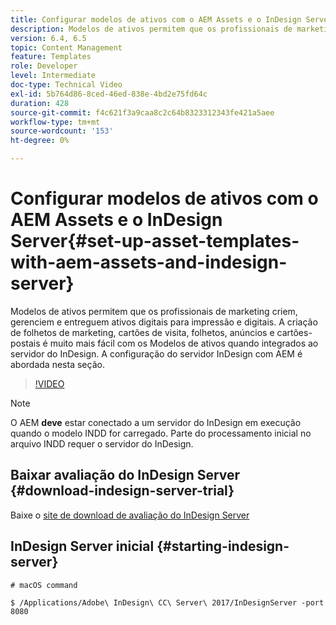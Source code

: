 ```yaml
---
title: Configurar modelos de ativos com o AEM Assets e o InDesign Server
description: Modelos de ativos permitem que os profissionais de marketing criem, gerenciem e entreguem ativos digitais para impressão e digitais. A criação de folhetos de marketing, cartões de visita, folhetos, anúncios e cartões-postais é muito mais fácil com os Modelos de ativos quando integrados ao servidor do InDesign. A configuração do servidor InDesign com AEM é abordada nesta seção.
version: 6.4, 6.5
topic: Content Management
feature: Templates
role: Developer
level: Intermediate
doc-type: Technical Video
exl-id: 5b764d86-8ced-46ed-838e-4bd2e75fd64c
duration: 428
source-git-commit: f4c621f3a9caa8c2c64b8323312343fe421a5aee
workflow-type: tm+mt
source-wordcount: '153'
ht-degree: 0%

---
```


# Configurar modelos de ativos com o AEM Assets e o InDesign Server{#set-up-asset-templates-with-aem-assets-and-indesign-server}

Modelos de ativos permitem que os profissionais de marketing criem, gerenciem e entreguem ativos digitais para impressão e digitais. A criação de folhetos de marketing, cartões de visita, folhetos, anúncios e cartões-postais é muito mais fácil com os Modelos de ativos quando integrados ao servidor do InDesign. A configuração do servidor InDesign com AEM é abordada nesta seção.

>[!VIDEO](https://video.tv.adobe.com/v/17069?quality=12&learn=on)

>[!NOTE]
>
>O AEM **deve** estar conectado a um servidor do InDesign em execução quando o modelo INDD for carregado. Parte do processamento inicial no arquivo INDD requer o servidor do InDesign.

## Baixar avaliação do InDesign Server {#download-indesign-server-trial}

Baixe o [site de download de avaliação do InDesign Server](https://www.adobeprerelease.com/)

## InDesign Server inicial {#starting-indesign-server}

```shell
# macOS command

$ /Applications/Adobe\ InDesign\ CC\ Server\ 2017/InDesignServer -port 8080
```
